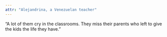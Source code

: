 ```yaml
---
attr: "Alejandrina, a Venezuelan teacher"
---
```

“A lot of them cry in the classrooms. They miss their parents who left to give the kids the life they have.”